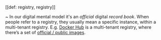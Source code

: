 [[def: registry, registry]]

~ In our digital mental model it's an _official_ digital _record book_. When people refer to a registry, they usually mean a specific instance, within a multi-tenant registry. E.g. [Docker Hub](https://hub.docker.com/) is a multi-tenant registry, where there’s a set of [official / public images](https://docs.docker.com/docker-hub/official_images/).


